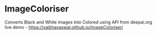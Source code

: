 # ImageColoriser
Converts Black and White images into Colored using API from deepai.org
live demo - https://vaibhavaswal.github.io/ImageColoriser/
